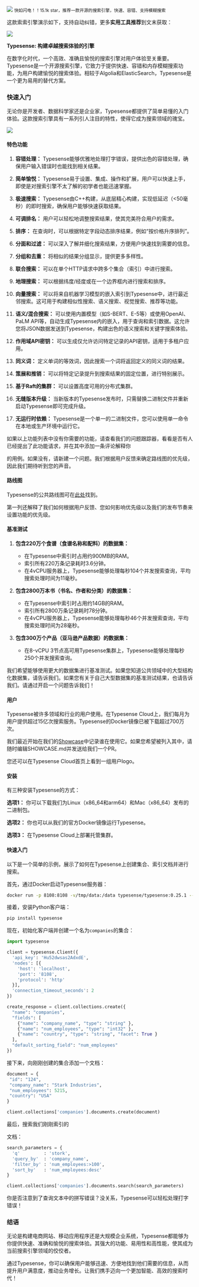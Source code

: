 <img src="/assets/image/231002-开源搜索引擎-2.png" style="max-width: 70%; height: auto;">
<small>快如闪电！！15.1k star，推荐一款开源的搜索引擎，快速、容错、支持模糊搜索</small>


这款索索引擎演示如下，支持自动纠错，更多**实用工具推荐**到文末获取：

![](https://raw.githubusercontent.com/typesense/typesense/main/assets/typesense_books_demo.gif)

**Typesense: 构建卓越搜索体验的引擎**

在数字化时代，一个高效、准确且愉悦的搜索引擎对用户体验至关重要。Typesense是一个开源搜索引擎，它致力于提供快速、容错和内存模糊搜索功能，为用户构建愉悦的搜索体验。相较于Algolia和ElasticSearch，Typesense是一个更为易用的替代方案。

### **快速入门**

无论你是开发者、数据科学家还是企业家，Typesense都提供了简单易懂的入门体验。这款搜索引擎具有一系列引人注目的特性，使得它成为搜索领域的瑰宝。

![](/assets/image/231002-开源搜索引擎-2.png)


#### **特色功能**

1. **容错处理：** Typesense能够优雅地处理打字错误，提供出色的容错处理，确保用户输入错误时也能找到相关结果。

2. **简单愉悦：** Typesense易于设置、集成、操作和扩展，用户可以快速上手，即使是对搜索引擎不太了解的初学者也能迅速掌握。

3. **极速搜索：** Typesense由C++构建，从底层精心构建，实现低延迟（<50毫秒）的即时搜索，确保用户能够快速获取结果。

4. **可调排名：** 用户可以轻松地调整搜索结果，使其完美符合用户的需求。

5. **排序：** 在查询时，可以根据特定字段动态排序结果，例如“按价格升序排列”。

6. **分面和过滤：** 可以深入了解并细化搜索结果，方便用户快速找到需要的信息。

7. **分组和去重：** 将相似的结果分组显示，提供更多多样性。

8. **联合搜索：** 可以在单个HTTP请求中跨多个集合（索引）中进行搜索。

9. **地理搜索：** 可以根据纬度/经度或在一个边界框内进行搜索和排序。

10. **向量搜索：** 可以将来自机器学习模型的嵌入索引到Typesense中，进行最近邻搜索。这可用于构建相似性搜索、语义搜索、视觉搜索、推荐等功能。

11. **语义/混合搜索：** 可以使用内置模型（如S-BERT、E-5等）或使用OpenAI、PaLM API等，自动生成Typesense内的嵌入，用于查询和索引数据。这允许您将JSON数据发送到Typesense，构建出色的语义搜索和关键字搜索体验。

12. **作用域API密钥：** 可以生成仅允许访问特定记录的API密钥，适用于多租户应用。

13. **同义词：** 定义单词的等效词，因此搜索一个词将返回定义的同义词的结果。

14. **策展和推销：** 可以将特定记录提升到搜索结果的固定位置，进行特别展示。

15. **基于Raft的集群：** 可以设置高度可用的分布式集群。

16. **无缝版本升级：** 当新版本的Typesense发布时，只需替换二进制文件并重新启动Typesense即可完成升级。

17. **无运行时依赖：** Typesense是一个单一的二进制文件，您可以使用单一命令在本地或生产环境中运行它。

如果以上功能列表中没有你需要的功能，请查看我们的问题跟踪器，看看是否有人已经提出了此功能请求，并在其中添加一条评论解释你

的用例。如果没有，请新建一个问题。我们根据用户反馈来确定路线图的优先级，因此我们期待听到您的声音。

#### **路线图**

Typesense的公共路线图可在[此处](https://github.com/orgs/typesense/projects/1)找到。

第一列还解释了我们如何根据用户反馈、您如何影响优先级以及我们的发布节奏来设置功能的优先级。

#### **基准测试**

1. **包含220万个食谱（食谱名称和配料）的数据集：**
   - 在Typesense中索引时占用约900MB的RAM。
   - 索引所有220万条记录耗时3.6分钟。
   - 在4vCPU服务器上，Typesense能够处理每秒104个并发搜索查询，平均搜索处理时间为11毫秒。

2. **包含2800万本书（书名、作者和分类）的数据集：**
   - 在Typesense中索引时占用约14GB的RAM。
   - 索引所有2800万条记录耗时78分钟。
   - 在4vCPU服务器上，Typesense能够处理每秒46个并发搜索查询，平均搜索处理时间为28毫秒。

3. **包含300万个产品（亚马逊产品数据）的数据集：**
   - 在8-vCPU 3节点高可用Typesense集群上，Typesense能够处理每秒250个并发搜索查询。
   
我们希望能够使用更大的数据集进行基准测试。如果您知道公共领域中的大型结构化数据集，请告诉我们。如果您有关于自己大型数据集的基准测试结果，也请告诉我们。请通过开启一个问题告诉我们！

#### **用户**

Typesense被许多领域和行业的用户使用。在Typesense Cloud上，我们每月为用户提供超过15亿次搜索服务。Typesense的Docker镜像已被下载超过700万次。

我们最近开始在我们的[Showcase](https://github.com/typesense/showcase)中记录谁在使用它。如果您希望被列入其中，请随时编辑SHOWCASE.md并发送给我们一个PR。

您还可以在Typesense Cloud首页上看到一组用户logo。

#### **安装**

有三种安装Typesense的方式：

**选项1：** 你可以下载我们为Linux（x86_64和arm64）和Mac（x86_64）发布的二进制包。

**选项2：** 你也可以从我们的官方Docker镜像运行Typesense。

**选项3：** 在Typesense Cloud上部署托管集群。

#### **快速入门**

以下是一个简单的示例，展示了如何在Typesense上创建集合、索引文档并进行搜索。

首先，通过Docker启动Typesense服务器：

```bash
docker run -p 8108:8108 -v/tmp/data:/data typesense/typesense:0.25.1 --data-dir /data --api-key=Hu52dwsas2AdxdE
```

接着，安装Python客户端：

```bash
pip install typesense
```

现在，初始化客户端并创建一个名为`companies`的集合：

```python
import typesense

client = typesense.Client({
  'api_key': 'Hu52dwsas2AdxdE',
  'nodes': [{
    'host': 'localhost',
    'port': '8108',
    'protocol': 'http'
  }],
  'connection_timeout_seconds': 2
})

create_response = client.collections.create({
  "name": "companies",
  "fields": [
    {"name": "company_name", "type": "string" },
    {"name": "num_employees", "type": "int32" },
    {"name": "country", "type": "string", "facet": True }
  ],
  "default_sorting_field": "num_employees"
})
```

接下来，向刚刚创建的集合添加一个文档：

```python
document = {
 "id": "124",
 "company_name": "Stark Industries",
 "num_employees": 5215,
 "country": "USA"
}

client.collections['companies'].documents.create(document)
```

最后，搜索我们刚刚索引的

文档：

```python
search_parameters = {
  'q'         : 'stork',
  'query_by'  : 'company_name',
  'filter_by' : 'num_employees:>100',
  'sort_by'   : 'num_employees:desc'
}

client.collections['companies'].documents.search(search_parameters)
```

你是否注意到了查询文本中的拼写错误？没关系，Typesense可以轻松处理打字错误！

### **结语**

无论是构建电商网站、移动应用程序还是大规模企业系统，Typesense都能够为你提供快速、准确和愉悦的搜索体验。其强大的功能、易用性和高性能，使其成为当前搜索引擎领域的佼佼者。

通过Typesense，你可以确保用户能够迅速、方便地找到他们需要的信息，从而提升用户满意度，推动业务增长。让我们携手迈向一个更加智能、高效的搜索时代！